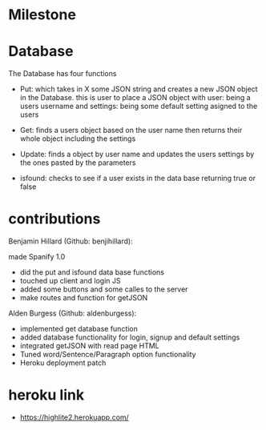 # Milestone

# Database

The Database has four functions

* Put: which takes in X some JSON string and creates a new JSON object in the Database.
this is user to place a JSON object with user: being a users username and settings:
being some default setting asigned to the users

* Get: finds a users object based on the user name then returns their whole object including the settings

* Update: finds a object by user name and updates the users settings by the ones pasted by the parameters

* isfound: checks to see if a user exists in the data base returning true or false

# contributions

Benjamin Hillard (Github: benjihillard):

made Spanify 1.0
* did the put and isfound data base functions
* touched up client and login JS
* added some buttons and some calles to the server
* make routes and function for getJSON
    
Alden Burgess (Github: aldenburgess):
* implemented get database function
* added database functionality for login, signup and default settings
* integrated getJSON with read page HTML
* Tuned word/Sentence/Paragraph option functionality
* Heroku deployment patch

# heroku link

* https://highlite2.herokuapp.com/ 